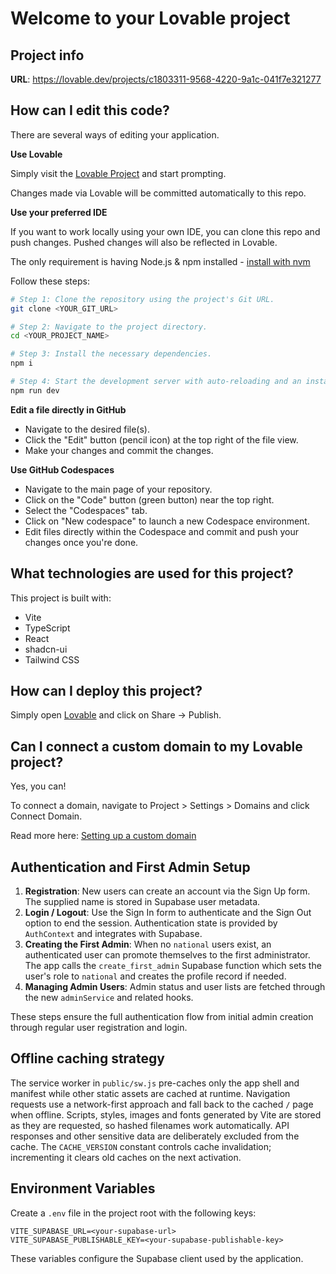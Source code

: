 # Welcome to your Lovable project

## Project info

**URL**: https://lovable.dev/projects/c1803311-9568-4220-9a1c-041f7e321277

## How can I edit this code?

There are several ways of editing your application.

**Use Lovable**

Simply visit the [Lovable Project](https://lovable.dev/projects/c1803311-9568-4220-9a1c-041f7e321277) and start prompting.

Changes made via Lovable will be committed automatically to this repo.

**Use your preferred IDE**

If you want to work locally using your own IDE, you can clone this repo and push changes. Pushed changes will also be reflected in Lovable.

The only requirement is having Node.js & npm installed - [install with nvm](https://github.com/nvm-sh/nvm#installing-and-updating)

Follow these steps:

```sh
# Step 1: Clone the repository using the project's Git URL.
git clone <YOUR_GIT_URL>

# Step 2: Navigate to the project directory.
cd <YOUR_PROJECT_NAME>

# Step 3: Install the necessary dependencies.
npm i

# Step 4: Start the development server with auto-reloading and an instant preview.
npm run dev
```

**Edit a file directly in GitHub**

- Navigate to the desired file(s).
- Click the "Edit" button (pencil icon) at the top right of the file view.
- Make your changes and commit the changes.

**Use GitHub Codespaces**

- Navigate to the main page of your repository.
- Click on the "Code" button (green button) near the top right.
- Select the "Codespaces" tab.
- Click on "New codespace" to launch a new Codespace environment.
- Edit files directly within the Codespace and commit and push your changes once you're done.

## What technologies are used for this project?

This project is built with:

- Vite
- TypeScript
- React
- shadcn-ui
- Tailwind CSS

## How can I deploy this project?

Simply open [Lovable](https://lovable.dev/projects/c1803311-9568-4220-9a1c-041f7e321277) and click on Share -> Publish.

## Can I connect a custom domain to my Lovable project?

Yes, you can!

To connect a domain, navigate to Project > Settings > Domains and click Connect Domain.

Read more here: [Setting up a custom domain](https://docs.lovable.dev/tips-tricks/custom-domain#step-by-step-guide)

## Authentication and First Admin Setup

1. **Registration**: New users can create an account via the Sign Up form. The supplied name is stored in Supabase user metadata.
2. **Login / Logout**: Use the Sign In form to authenticate and the Sign Out option to end the session. Authentication state is provided by `AuthContext` and integrates with Supabase.
3. **Creating the First Admin**: When no `national` users exist, an authenticated user can promote themselves to the first administrator. The app calls the `create_first_admin` Supabase function which sets the user's role to `national` and creates the profile record if needed.
4. **Managing Admin Users**: Admin status and user lists are fetched through the new `adminService` and related hooks.

These steps ensure the full authentication flow from initial admin creation through regular user registration and login.

## Offline caching strategy

The service worker in `public/sw.js` pre-caches only the app shell and manifest
while other static assets are cached at runtime. Navigation requests use a
network-first approach and fall back to the cached `/` page when offline.
Scripts, styles, images and fonts generated by Vite are stored as they are
requested, so hashed filenames work automatically. API responses and other
sensitive data are deliberately excluded from the cache. The `CACHE_VERSION`
constant controls cache invalidation; incrementing it clears old caches on the
next activation.

## Environment Variables

Create a `.env` file in the project root with the following keys:

```
VITE_SUPABASE_URL=<your-supabase-url>
VITE_SUPABASE_PUBLISHABLE_KEY=<your-supabase-publishable-key>
```

These variables configure the Supabase client used by the application.
